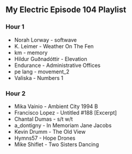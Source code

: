 ## My Electric Episode 104 Playlist

### Hour 1
* Norah Lorway - softwave
* K. Leimer - Weather On The Fen
* km - memory
* Hildur Guðnadóttir - Elevation
* Endurance - Administrative Offices
* pe lang - movement_2
* Valiska - Numbers 1

### Hour 2
* Mika Vainio - Ambient City 1994 B
* Francisco Lopez - Untitled #188 [Excerpt]
* Chantal Dumas - s/t w/t
* a_dontigny - In Memoriam Jane Jacobs
* Kevin Drumm - The Old View
* Hymns57 - Hope Drones
* Mike Shiflet - Two Sisters Dancing
